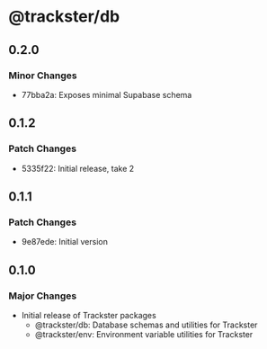 # @trackster/db

## 0.2.0

### Minor Changes

- 77bba2a: Exposes minimal Supabase schema

## 0.1.2

### Patch Changes

- 5335f22: Initial release, take 2

## 0.1.1

### Patch Changes

- 9e87ede: Initial version

## 0.1.0

### Major Changes

- Initial release of Trackster packages
  - @trackster/db: Database schemas and utilities for Trackster
  - @trackster/env: Environment variable utilities for Trackster
